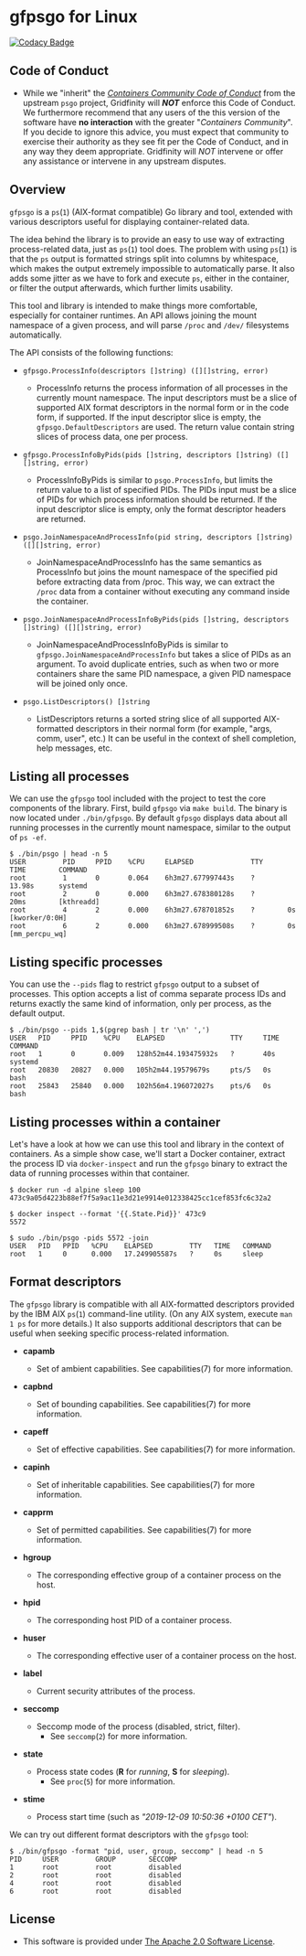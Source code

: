 # gfpsgo for Linux

[![Codacy Badge](https://api.codacy.com/project/badge/Grade/70e5cccdcc1a418cb7e8c2302f818220)](https://app.codacy.com/gh/gridfinity/gfpsgo?utm_source=github.com&utm_medium=referral&utm_content=gridfinity/gfpsgo&utm_campaign=Badge_Grade)

## Code of Conduct

- While we "inherit" the
  [_Containers Community Code of Conduct_](https://github.com/containers/common/blob/master/CODE-OF-CONDUCT.md)
  from the upstream `psgo` project, Gridfinity will **_NOT_** enforce this Code
  of Conduct. We furthermore recommend that any users of the this version of the
  software have **no interaction** with the greater "_Containers Community_". If
  you decide to ignore this advice, you must expect that community to exercise
  their authority as they see fit per the Code of Conduct, and in any way they
  deem appropriate. Gridfinity will _NOT_ intervene or offer any assistance or
  intervene in any upstream disputes.

## Overview

`gfpsgo` is a `ps`(`1`) (AIX-format compatible) Go library and tool, extended
with various descriptors useful for displaying container-related data.

The idea behind the library is to provide an easy to use way of extracting
process-related data, just as `ps`(`1`) tool does. The problem with using
`ps`(`1`) is that the `ps` output is formatted strings split into columns by
whitespace, which makes the output extremely impossible to automatically parse.
It also adds some jitter as we have to fork and execute `ps`, either in the
container, or filter the output afterwards, which further limits usability.

This tool and library is intended to make things more comfortable, especially
for container runtimes. An API allows joining the mount namespace of a given
process, and will parse `/proc` and `/dev/` filesystems automatically.

The API consists of the following functions:

- `gfpsgo.ProcessInfo(descriptors []string) ([][]string, error)`

  - ProcessInfo returns the process information of all processes in the
    currently mount namespace. The input descriptors must be a slice of
    supported AIX format descriptors in the normal form or in the code form, if
    supported. If the input descriptor slice is empty, the
    `gfpsgo.DefaultDescriptors` are used. The return value contain string slices
    of process data, one per process.

- `gfpsgo.ProcessInfoByPids(pids []string, descriptors []string) ([][]string, error)`

  - ProcessInfoByPids is similar to `psgo.ProcessInfo`, but limits the return
    value to a list of specified PIDs. The PIDs input must be a slice of PIDs
    for which process information should be returned. If the input descriptor
    slice is empty, only the format descriptor headers are returned.

- `psgo.JoinNamespaceAndProcessInfo(pid string, descriptors []string) ([][]string, error)`

  - JoinNamespaceAndProcessInfo has the same semantics as ProcessInfo but joins
    the mount namespace of the specified pid before extracting data from /proc.
    This way, we can extract the `/proc` data from a container without executing
    any command inside the container.

- `psgo.JoinNamespaceAndProcessInfoByPids(pids []string, descriptors []string) ([][]string, error)`

  - JoinNamespaceAndProcessInfoByPids is similar to
    `gfpsgo.JoinNamespaceAndProcessInfo` but takes a slice of PIDs as an
    argument. To avoid duplicate entries, such as when two or more containers
    share the same PID namespace, a given PID namespace will be joined only
    once.

- `psgo.ListDescriptors() []string`
  - ListDescriptors returns a sorted string slice of all supported AIX-formatted
    descriptors in their normal form (for example, "args, comm, user", etc.) It
    can be useful in the context of shell completion, help messages, etc.

## Listing all processes

We can use the `gfpsgo` tool included with the project to test the core
components of the library. First, build `gfpsgo` via `make build`. The binary is
now located under `./bin/gfpsgo`. By default `gfpsgo` displays data about all
running processes in the currently mount namespace, similar to the output of
`ps -ef`.

```shell
$ ./bin/psgo | head -n 5
USER         PID     PPID    %CPU     ELAPSED              TTY      TIME        COMMAND
root         1       0       0.064    6h3m27.677997443s    ?        13.98s      systemd
root         2       0       0.000    6h3m27.678380128s    ?        20ms        [kthreadd]
root         4       2       0.000    6h3m27.678701852s    ?        0s          [kworker/0:0H]
root         6       2       0.000    6h3m27.678999508s    ?        0s          [mm_percpu_wq]
```

## Listing specific processes

You can use the `--pids` flag to restrict `gfpsgo` output to a subset of
processes. This option accepts a list of comma separate process IDs and returns
exactly the same kind of information, only per process, as the default output.

```shell
$ ./bin/psgo --pids 1,$(pgrep bash | tr '\n' ',')
USER   PID     PPID    %CPU    ELAPSED                TTY     TIME   COMMAND
root   1       0       0.009   128h52m44.193475932s   ?       40s    systemd
root   20830   20827   0.000   105h2m44.19579679s     pts/5   0s     bash
root   25843   25840   0.000   102h56m4.196072027s    pts/6   0s     bash
```

## Listing processes within a container

Let's have a look at how we can use this tool and library in the context of
containers. As a simple show case, we'll start a Docker container, extract the
process ID via `docker-inspect` and run the `gfpsgo` binary to extract the data
of running processes within that container.

```shell
$ docker run -d alpine sleep 100
473c9a05d4223b88ef7f5a9ac11e3d21e9914e012338425cc1cef853fc6c32a2

$ docker inspect --format '{{.State.Pid}}' 473c9
5572

$ sudo ./bin/psgo -pids 5572 -join
USER   PID   PPID   %CPU    ELAPSED         TTY   TIME   COMMAND
root   1     0      0.000   17.249905587s   ?     0s     sleep
```

## Format descriptors

The `gfpsgo` library is compatible with all AIX-formatted descriptors provided
by the IBM AIX `ps`(`1`) command-line utility. (On any AIX system, execute
`man 1 ps` for more details.) It also supports additional descriptors that can
be useful when seeking specific process-related information.

- **capamb**

  - Set of ambient capabilities. See capabilities(7) for more information.

- **capbnd**

  - Set of bounding capabilities. See capabilities(7) for more information.

- **capeff**

  - Set of effective capabilities. See capabilities(7) for more information.

- **capinh**

  - Set of inheritable capabilities. See capabilities(7) for more information.

- **capprm**

  - Set of permitted capabilities. See capabilities(7) for more information.

- **hgroup**

  - The corresponding effective group of a container process on the host.

- **hpid**

  - The corresponding host PID of a container process.

- **huser**

  - The corresponding effective user of a container process on the host.

- **label**

  - Current security attributes of the process.

- **seccomp**

  - Seccomp mode of the process (disabled, strict, filter).
    - See `seccomp`(`2`) for more information.

- **state**

  - Process state codes (**R** for _running_, **S** for _sleeping_).
    - See `proc`(`5`) for more information.

- **stime**
  - Process start time (such as _"2019-12-09 10:50:36 +0100 CET"_).

We can try out different format descriptors with the `gfpsgo` tool:

```shell
$ ./bin/gfpsgo -format "pid, user, group, seccomp" | head -n 5
PID     USER         GROUP        SECCOMP
1       root         root         disabled
2       root         root         disabled
4       root         root         disabled
6       root         root         disabled
```

## License

- This software is provided under
  [The Apache 2.0 Software License](https://gitlab.gridfinity.com/go/gfpsgo/-/blob/master/LICENSE).
